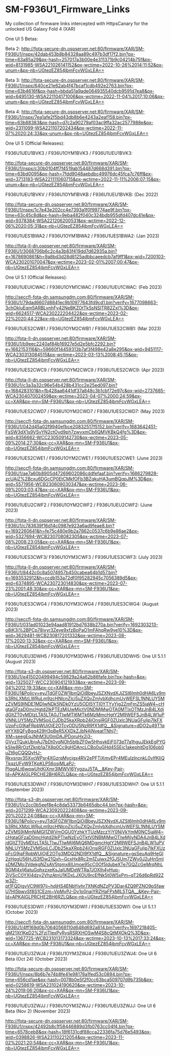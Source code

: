 # SM-F936U1_Firmware_Links
My collection of firmware links intercepted with HttpsCanary for the unlocked US Galaxy Fold 4 (XAR)

One UI 5 Betas:

Beta 2: http://fota-secure-dn.ospserver.net:80/firmware/XAR/SM-F936U1/nspx/42dab453b8b84328aa89c497b3df17f2.bin?px-time=63a85a29&px-hash=257017a3b00e4e311371b9c04214b75f&px-wid=8131985-WSA221026141152&px-wctime=2022-10-26%2014:11:52&px-unum=&px-nb=UGtezEZ854jbmFcvWGxLEA==

Beta 3: http://fota-secure-dn.ospserver.net:80/firmware/XAR/SM-F936U1/nspx/640ce21e62ab4f47bcaf1cdb492e2763.bin?px-time=63b4616f&px-hash=bbda51a9ade064935540dcb9591d7ea8&px-wid=6495130-WSA221104171006&px-wctime=2022-11-04%2017:10:06&px-unum=&px-nb=UGtezEZ854jbmFcvWGxLEA==

Beta 4: http://fota-secure-dn.ospserver.net:80/firmware/XAR/SM-F936U1/nspx/7ea1afe2f5bd43db8b6e4243a2eaf158.bin?px-time=63b88383&px-hash=d7c2a90279af03ac9ffa32ac2577988e&px-wid=2311099-WSA221107202434&px-wctime=2022-11-07%2020:24:33&px-unum=&px-nb=UGtezEZ854jbmFcvWGxLEA==

One UI 5 (Official Releases):

F936U1UEU1BVK3 / F936U1OYM1BVK3 / F936U1UEU1BVK3:

http://fota-secure-dn.ospserver.net:80/firmware/XAR/SM-F936U1/nspx/c30b0104ff7f4519ab154487d668d391.bin?px-time=63bd0095&px-hash=7fdd9048aebdbc49976dc45fca7c76ff&px-wid=3713183-WSA221111060715&px-wctime=2022-11-11%2006:07:15&px-unum=&px-nb=UGtezEZ854jbmFcvWGxLEA==

F936U1UEU1BVKV / F936U1OYM1BVKB / F936U1UEU1BVKB: (Dec 2022)

http://fota-secure-dn.ospserver.net:80/firmware/XAR/SM-F936U1/nspx/1c7e43e202cc4e7393a1f0f99774ae9f.bin?px-time=63c45c8d&px-hash=9eba482f040c324bdb955dfd407dc41e&px-wid=9378384-WSA221206200531&px-wctime=2022-12-06%2020:05:31&px-nb=UGtezEZ854jbmFcvWGxLEA==

F936U1UES1BWA2 / F936U1OYM1BWA2 / F936U1UES1BWA2: (Jan 2023)

http://fota-ll-dn.ospserver.net:80/firmware/XAR/SM-F936U1/3068706b6c2c4a3b83f419dd7d62935a.bin?e=1678690861&h=9a8bd3d28d8125adbbcaeedcb7af9ff1&px-wid=7200103-WCA230201070047&px-wctime=2023-02-01%2007:00:47&px-nb=UGtezEZ854jbmFcvWGxLEA==

One UI 5.1 (Official Releases):

F936U1UEUICWAC / F936U1OYM1CWAC / F936U1UEU1CWAC: (Feb 2023)

http://seccfl-fota-dn.samsungdm.com:80/firmware/XAR/SM-F936U1/79dad6607d8841ec9b10977643fd9cd1.bin?verify=1677098663-3chOkluEqm5ARBLynhFy42NeBKZOtTkSsNSlTR82ZxI%3D&px-wid=6624517-WCA230222204422&px-wctime=2023-02-22%2020:44:22&px-nb=UGtezEZ854jbmFcvWGxLEA==

F936U1UES2CWB1 / F936U1OYM2CWB1 / F936U1UES2CWB1: (Mar 2023)

http://fota-ll-dn.ospserver.net:80/firmware/XAR/SM-F936U1/b9eec2240af84b16927e5d2e5bfc2292.bin?e=1682153116&h=59660f14459313b7af3f498e42a8e295&px-wid=9451117-WCA230313084515&px-wctime=2023-03-13%2008:45:15&px-nb=UGtezEZ854jbmFcvWGxLEA==

F936U1UES2CWC9 / F936U1OYM2CWC9 / F936U1UES2CWC9: (Apr 2023)

http://fota-ll-dn.ospserver.net:80/firmware/XAR/SM-F936U1/c3a3a32c96e54b428b431cc2e25ed097.bin?e=1684283101&h=fb428aa6441df37a848c3b1cbf72e97c&px-wid=2737685-WCA230407002459&px-wctime=2023-04-07%2000:24:59&px-cc=XAR&px-mn=SM-F936U1&px-nb=UGtezEZ854jbmFcvWGxLEA==

F936U1UES2CWD7 / F936U1OYM2CWD7 / F936U1UES2CWD7: (May 2023)

http://seccfl-fota-dn.samsungdm.com:80/firmware/XAR/SM-F936U1/042d45a02f9940efbce20832517f5152.bin?verify=1683642451-FsSW3dX1s9VSvYN2ctOyd9ph7zwvxmCb6QMVKBkQ4fg%3D&px-wid=8356662-WCC230509142730&px-wctime=2023-05-09%2014:27:30&px-cc=XAR&px-mn=SM-F936U1&px-nb=UGtezEZ854jbmFcvWGxLEA==

F936U1UES2CWE1 / F936U1OYM2CWE1 / F936U1UES2CWE1: (June 2023)

http://seccfl-fota-dn.samsungdm.com:80/firmware/XAR/SM-F936U1/ae7a60b8905d47269602086cddfefaaf.bin?verify=1686279828-zcUAiZ%2Bcxu6DGcCP0EtCMkfOFb3BZqkuHA3umBQqpJM%3D&px-wid=5571956-WCB230609030347&px-wctime=2023-06-09%2003:03:47&px-cc=XAR&px-mn=SM-F936U1&px-nb=UGtezEZ854jbmFcvWGxLEA==

F936U1UEU2CWF2 / F936U1OYM2CWF2 / F936U1UEU2CWF2: (June 2023)

http://fota-ll-dn.ospserver.net:80/firmware/XAR/SM-F936U1/c783639f16d14c0987e923a6ad9feae8.bin?e=1692260641&h=fe75c480e9b2a7862c0537c6b9e86ae2&px-wid=5327694-WCB230708082305&px-wctime=2023-07-08%2008:23:05&px-cc=XAR&px-mn=SM-F936U1&px-nb=UGtezEZ854jbmFcvWGxLEA==

F936U1UES3CWF3/ F936U1OYM3CWF3 / F936U1UES3CWF3: (July 2023)

http://fota-ll-dn.ospserver.net:80/firmware/XAR/SM-F936U1/8442c0c8a5074957b450cabea64b1d57.bin?e=1693532912&h=ccdb153a72df0f95282945c7056389d5&px-wid=6374895-WCA230723014830&px-wctime=2023-07-23%2001:48:30&px-cc=XAR&px-mn=SM-F936U1&px-nb=UGtezEZ854jbmFcvWGxLEA==

F936U1UES3CWG4 / F936U1OYM3CWG4 / F936U1UES3CWG4: (August 2023)

http://seccfl-fota-dn.samsungdm.com:80/firmware/XAR/SM-F936U1/031ad01023e94aad81912bd7638b270a.bin?verify=1692303213-o8iK3j%2BPCp78iyyr3Zeye9xfzBoPaO1mFAhqRw9ye10%3D&px-wid=3629481-WCB230817201332&px-wctime=2023-08-17%2020:13:32&px-cc=XAR&px-mn=SM-F936U1&px-nb=UGtezEZ854jbmFcvWGxLEA==

F936U1UEU3DWH5 / F936U1OYM3DWH5 / F936U1UEU3DWH5: One UI 5.1.1 (August 2023)

http://fota-s3-dn.ospserver.net:80/firmware/XAR/SM-F936U1/e415020499494c59829a24a62b86fafe.bin?px-hash=&px-wid=1325027-WCC230904121933&px-wctime=2023-09-04%2012:19:33&px-cc=XAR&px-mn=SM-F936U1&Policy=eyJTdGF0ZW1lbnQiOiBbeyJSZXNvdXJjZSI6Imh0dHA6Ly9mb3RhLXMzLWRuLm9zcHNlcnZlci5uZXQvZmlybXdhcmUvWEFSL1NNLUY5MzZVMS9lNDE1MDIwNDk5NDk0YzU5ODI5YTI0YTYyYjg2ZmFmZS5iaW4~cHgtaGFzaD0mcHgtd2lkPTEzMjUwMjctV0NDMjMwOTA0MTIxOTMzJnB4LXdjdGltZT0yMDIzLTA5LTA0JTIwMTI6MTk6MzMmcHgtY2M9WEFSJnB4LW1uPVNNLUY5MzZVMSoiLCJDb25kaXRpb24iOnsiRGF0ZUxlc3NUaGFuIjp7IkFXUzpFcG9jaFRpbWUiOjE2OTcyODU5NzR9fX1dfQ__&Signature=dDO2u49T1qeYYX6QFvBgq429H3pBeR5XXDkZJbN4jNyeatTNhj7-XM~seegEqJNhM3U0mDAJPDoruHx2j3-GVyzTQukUbiyAJ7bDt0vqNOh5btbZF0w5HhsvkEiF073pT7a1hguJEkkEgPYGkSIw8RrOzfZknb1a7X8p0Cc9gHDAncLCBo0uGHd45SEic1akephitDg106ob0uZt6gCQQQyHJ-Rkvsrqv35XvcWPsr4XGzrqMycjgx4RV2ePFTiXmvEPr4MEuIzlncnkL0vIfKIiQTkqzUFyW9TKpKLP56osjMLaPJ-PIqgALt6wqwUhtKiXmr3lMWVl6YygzuJ5TA__&Key-Pair-Id=APKAIGLPRCHE2BH6RZLQ&px-nb=UGtezEZ854jbmFcvWGxLEA==

F936U1UES3DWH7 / F936U1OYM3DWH7 / F936U1UES3DWH7: One UI 5.1.1 (September 2023)

http://fota-s3-dn.ospserver.net:80/firmware/XAR/SM-F936U1/c2cc0b5eef8e4c8da53373b6465dbc44.bin?px-hash=&px-wid=2071299-WCA230920222408&px-wctime=2023-09-20%2022:24:08&px-cc=XAR&px-mn=SM-F936U1&Policy=eyJTdGF0ZW1lbnQiOiBbeyJSZXNvdXJjZSI6Imh0dHA6Ly9mb3RhLXMzLWRuLm9zcHNlcnZlci5uZXQvZmlybXdhcmUvWEFSL1NNLUY5MzZVMS9jMmNjMGI1ZWVmOGU0YzhkYTUzMzczYjY0NjVkYmM0NC5iaW4~cHgtaGFzaD0mcHgtd2lkPTIwNzEyOTktV0NBMjMwOTIwMjIyNDA4JnB4LXdjdGltZT0yMDIzLTA5LTIwJTIwMjI6MjQ6MDgmcHgtY2M9WEFSJnB4LW1uPVNNLUY5MzZVMSoiLCJDb25kaXRpb24iOnsiRGF0ZUxlc3NUaGFuIjp7IkFXUzpFcG9jaFRpbWUiOjE2OTg3MDQ2NDl9fX1dfQ__&Signature=gsSeuAq9HeGI2zHqgU56HJS3fDw21Qxh~GcxHx8Rc2m1Zuiwx2fGJSUm7ZWv0J2uHn5mIsDMZMo3VdekgNZsAV5tgmx8IUmoe95cC0Of5ldubeXTe7GQZcGeMrqNhL9GMI4xIj6atuGqhxzxeKsJalUMDeWTRa7JOXIh4yHup-2iVScC0YXI4dzy2VhzAtnU1KDxLJXOU9rcEfNk5t0W5xPm~qT26d6pRd92Zw3ZI-pt1FQDjgvVC9W97ji~hdjHS4ENbYivhr7XNKdNZzPV3Dar4ZQ9PZNO9pSfawU7Hl5bwvSf8S1CEzm~VpMvPJ-Dv1o0naiYRZHaFPxMlL5TQA__&Key-Pair-Id=APKAIGLPRCHE2BH6RZLQ&px-nb=UGtezEZ854jbmFcvWGxLEA==

F936U1UES3DWI1 / F936U1OYM3DWI1 / F936U1UES3DWI1: One UI 5.1.1 (October 2023)

http://seccfl-fota-dn.samsungdm.com:80/firmware/XAR/SM-F936U1/4ff169d0b70640568110d648d692a814.bin?verify=1697218405-gM21Xt1KeD2%2FzjTIexPyRysRSRXHOSwM4S8cQtMXOkQ%3D&px-wid=1367725-WCB231013173324&px-wctime=2023-10-13%2017:33:24&px-cc=XAR&px-mn=SM-F936U1&px-nb=UGtezEZ854jbmFcvWGxLEA==

F936U1UEU3ZWJ4 / F936U1OYM3ZWJ4 / F936U1UEU3ZWJ4: One UI 6 Beta (Oct 24) (October 2023)

http://fota-secure-dn.ospserver.net:80/firmware/XAR/SM-F936U1/nspx/8b6b7e74b8fe41e98178a1fed53c0894.bin?px-time=656cd1ae&px-hash=0078b0e5f2f0cc63bca509707d9b735b&px-wid=0258619-WSA231024190620&px-wctime=2023-10-24%2019:06:20&px-cc=XAR&px-mn=SM-F936U1&px-nb=UGtezEZ854jbmFcvWGxLEA==

F936U1UEU3ZWJJ / F936U1OYM3ZWJJ / F936U1UEU3ZWJJ: One UI 6 Beta (Nov 2) (November 2023)

http://fota-secure-dn.ospserver.net:80/firmware/XAR/SM-F936U1/nspx/42492b8c1f58446889d3fb0763cc04f4.bin?px-time=6578ceb8&px-hash=18f6131cdf88cca22336fa75d76e5493&px-wid=0398826-WSA231102212054&px-wctime=2023-11-02%2021:20:54&px-cc=XAR&px-mn=SM-F936U1&px-nb=UGtezEZ854jbmFcvWGxLEA==

